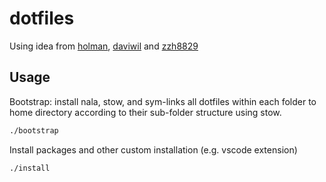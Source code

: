 # dotfiles

Using idea from [holman](https://github.com/holman/dotfiles), [daviwil](https://github.com/daviwil/dotfiles/tree/master) and [zzh8829](https://github.com/zzh8829/dotfiles)

## Usage

Bootstrap: install nala, stow, and sym-links all dotfiles within each folder to home directory according to their sub-folder structure using stow.

```sh
./bootstrap
```

Install packages and other custom installation (e.g. vscode extension)

```sh
./install
```
